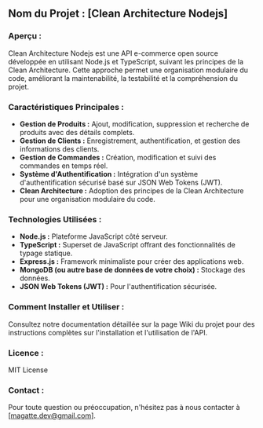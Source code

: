 ## Nom du Projet : [Clean Architecture Nodejs]

### Aperçu :

Clean Architecture Nodejs est une API e-commerce open source développée en utilisant Node.js et TypeScript, suivant les principes de la Clean Architecture. Cette approche permet une organisation modulaire du code, améliorant la maintenabilité, la testabilité et la compréhension du projet.

### Caractéristiques Principales :

- **Gestion de Produits :** Ajout, modification, suppression et recherche de produits avec des détails complets.
- **Gestion de Clients :** Enregistrement, authentification, et gestion des informations des clients.
- **Gestion de Commandes :** Création, modification et suivi des commandes en temps réel.
- **Système d'Authentification :** Intégration d'un système d'authentification sécurisé basé sur JSON Web Tokens (JWT).
- **Clean Architecture :** Adoption des principes de la Clean Architecture pour une organisation modulaire du code.

### Technologies Utilisées :

- **Node.js :** Plateforme JavaScript côté serveur.
- **TypeScript :** Superset de JavaScript offrant des fonctionnalités de typage statique.
- **Express.js :** Framework minimaliste pour créer des applications web.
- **MongoDB (ou autre base de données de votre choix) :** Stockage des données.
- **JSON Web Tokens (JWT) :** Pour l'authentification sécurisée.

### Comment Installer et Utiliser :

Consultez notre documentation détaillée sur la page Wiki du projet pour des instructions complètes sur l'installation et l'utilisation de l'API.

### Licence :

MIT License

### Contact :

Pour toute question ou préoccupation, n'hésitez pas à nous contacter à [magatte.dev@gmail.com].
